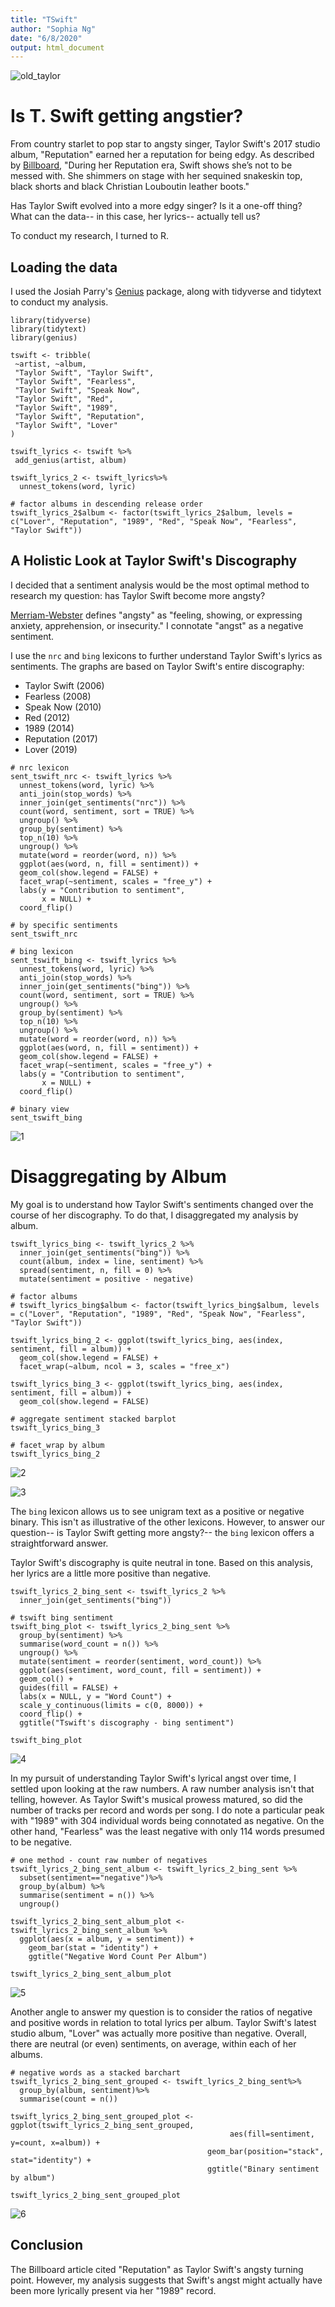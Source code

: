 ```yaml
---
title: "TSwift"
author: "Sophia Ng"
date: "6/8/2020"
output: html_document
---
```


![old_taylor](/TSwift/img/old_taylor.jpg)


# Is T. Swift getting angstier? 

From country starlet to pop star to angsty singer, Taylor Swift's 2017 studio album, "Reputation" earned her a reputation for being edgy. As described by [Billboard](https://www.billboard.com/photos/429884/taylor-swift-style-evolution-photos), "During her Reputation era, Swift shows she’s not to be messed with. She shimmers on stage with her sequined snakeskin top, black shorts and black Christian Louboutin leather boots."

Has Taylor Swift evolved into a more edgy singer? Is it a one-off thing? What can the data-- in this case, her lyrics-- actually tell us? 

To conduct my research, I turned to R. 


## Loading the data

I used the Josiah Parry's [Genius](https://github.com/JosiahParry/genius) package, along with tidyverse and tidytext to conduct my analysis. 

```{r setup, message = FALSE, warning = FALSE}
library(tidyverse)
library(tidytext)
library(genius)

tswift <- tribble(
 ~artist, ~album,
 "Taylor Swift", "Taylor Swift",
 "Taylor Swift", "Fearless",
 "Taylor Swift", "Speak Now",
 "Taylor Swift", "Red",
 "Taylor Swift", "1989",
 "Taylor Swift", "Reputation",
 "Taylor Swift", "Lover"
)

tswift_lyrics <- tswift %>%
 add_genius(artist, album)

tswift_lyrics_2 <- tswift_lyrics%>%
  unnest_tokens(word, lyric)

# factor albums in descending release order
tswift_lyrics_2$album <- factor(tswift_lyrics_2$album, levels = c("Lover", "Reputation", "1989", "Red", "Speak Now", "Fearless", "Taylor Swift"))
```


## A Holistic Look at Taylor Swift's Discography

I decided that a sentiment analysis would be the most optimal method to research my question: has Taylor Swift become more angsty? 

[Merriam-Webster](https://www.merriam-webster.com/dictionary/angsty) defines "angsty" as "feeling, showing, or expressing anxiety, apprehension, or insecurity." I connotate "angst" as a negative sentiment. 

I use the `nrc` and `bing` lexicons to further understand Taylor Swift's lyrics as sentiments. The graphs are based on Taylor Swift's entire discography:

 - Taylor Swift (2006)
 - Fearless (2008)
 - Speak Now (2010)
 - Red (2012)
 - 1989 (2014)
 - Reputation (2017) 
 - Lover (2019)

```{r}
# nrc lexicon
sent_tswift_nrc <- tswift_lyrics %>%
  unnest_tokens(word, lyric) %>%
  anti_join(stop_words) %>%
  inner_join(get_sentiments("nrc")) %>%
  count(word, sentiment, sort = TRUE) %>%
  ungroup() %>%
  group_by(sentiment) %>%
  top_n(10) %>%
  ungroup() %>%
  mutate(word = reorder(word, n)) %>%
  ggplot(aes(word, n, fill = sentiment)) +
  geom_col(show.legend = FALSE) +
  facet_wrap(~sentiment, scales = "free_y") +
  labs(y = "Contribution to sentiment",
       x = NULL) +
  coord_flip()  

# by specific sentiments 
sent_tswift_nrc

# bing lexicon
sent_tswift_bing <- tswift_lyrics %>%
  unnest_tokens(word, lyric) %>%
  anti_join(stop_words) %>%
  inner_join(get_sentiments("bing")) %>%
  count(word, sentiment, sort = TRUE) %>%
  ungroup() %>%
  group_by(sentiment) %>%
  top_n(10) %>%
  ungroup() %>%
  mutate(word = reorder(word, n)) %>%
  ggplot(aes(word, n, fill = sentiment)) +
  geom_col(show.legend = FALSE) +
  facet_wrap(~sentiment, scales = "free_y") +
  labs(y = "Contribution to sentiment",
       x = NULL) +
  coord_flip()  

# binary view 
sent_tswift_bing
```
![1](/TSwift/img/1.png)

# Disaggregating by Album 

My goal is to understand how Taylor Swift's sentiments changed over the course of her discography. To do that, I disaggregated my analysis by album. 

```{r}
tswift_lyrics_bing <- tswift_lyrics_2 %>%
  inner_join(get_sentiments("bing")) %>%
  count(album, index = line, sentiment) %>%
  spread(sentiment, n, fill = 0) %>%
  mutate(sentiment = positive - negative)

# factor albums 
# tswift_lyrics_bing$album <- factor(tswift_lyrics_bing$album, levels = c("Lover", "Reputation", "1989", "Red", "Speak Now", "Fearless", "Taylor Swift"))

tswift_lyrics_bing_2 <- ggplot(tswift_lyrics_bing, aes(index, sentiment, fill = album)) +
  geom_col(show.legend = FALSE) +
  facet_wrap(~album, ncol = 3, scales = "free_x")

tswift_lyrics_bing_3 <- ggplot(tswift_lyrics_bing, aes(index, sentiment, fill = album)) +
  geom_col(show.legend = FALSE) 

# aggregate sentiment stacked barplot
tswift_lyrics_bing_3

# facet_wrap by album
tswift_lyrics_bing_2
```

![2](/TSwift/img/2.png)

![3](/TSwift/img/3.png)


The `bing` lexicon allows us to see unigram text as a positive or negative binary. This isn't as illustrative of the other lexicons. However, to answer our question-- is Taylor Swift getting more angsty?-- the `bing` lexicon offers a straightforward answer. 

Taylor Swift's discography is quite neutral in tone. Based on this analysis, her lyrics are a little more positive than negative. 

```{r}
tswift_lyrics_2_bing_sent <- tswift_lyrics_2 %>%
  inner_join(get_sentiments("bing"))

# tswift bing sentiment
tswift_bing_plot <- tswift_lyrics_2_bing_sent %>%
  group_by(sentiment) %>%
  summarise(word_count = n()) %>%
  ungroup() %>%
  mutate(sentiment = reorder(sentiment, word_count)) %>%
  ggplot(aes(sentiment, word_count, fill = sentiment)) +
  geom_col() +
  guides(fill = FALSE) +
  labs(x = NULL, y = "Word Count") +
  scale_y_continuous(limits = c(0, 8000)) +
  coord_flip() +
  ggtitle("Tswift's discography - bing sentiment")

tswift_bing_plot
```

![4](/TSwift/img/4.png)

In my pursuit of understanding Taylor Swift's lyrical angst over time, I settled upon looking at the raw numbers. A raw number analysis isn't that telling, however. As Taylor Swift's musical prowess matured, so did the number of tracks per record and words per song. I do note a particular peak with "1989" with 304 individual words being connotated as negative. On the other hand, "Fearless" was the least negative with only 114 words presumed to be negative. 

```{r}
# one method - count raw number of negatives
tswift_lyrics_2_bing_sent_album <- tswift_lyrics_2_bing_sent %>%
  subset(sentiment=="negative")%>%
  group_by(album) %>%
  summarise(sentiment = n()) %>%
  ungroup()

tswift_lyrics_2_bing_sent_album_plot <- tswift_lyrics_2_bing_sent_album %>%
  ggplot(aes(x = album, y = sentiment)) + 
    geom_bar(stat = "identity") + 
    ggtitle("Negative Word Count Per Album")

tswift_lyrics_2_bing_sent_album_plot
```

![5](/TSwift/img/5.png)

Another angle to answer my question is to consider the ratios of negative and positive words in relation to total lyrics per album. Taylor Swift's latest studio album, "Lover" was actually more positive than negative. Overall, there are neutral (or even) sentiments, on average, within each of her albums.  

```{r}
# negative words as a stacked barchart
tswift_lyrics_2_bing_sent_grouped <- tswift_lyrics_2_bing_sent%>%
  group_by(album, sentiment)%>%
  summarise(count = n())

tswift_lyrics_2_bing_sent_grouped_plot <- ggplot(tswift_lyrics_2_bing_sent_grouped, 
                                                 aes(fill=sentiment, y=count, x=album)) + 
                                            geom_bar(position="stack", stat="identity") +
                                            ggtitle("Binary sentiment by album")

tswift_lyrics_2_bing_sent_grouped_plot
```

![6](/TSwift/img/6.png)



## Conclusion

The Billboard article cited "Reputation" as Taylor Swift's angsty turning point. However, my analysis suggests that Swift's angst might actually have been more lyrically present via her "1989" record. 
